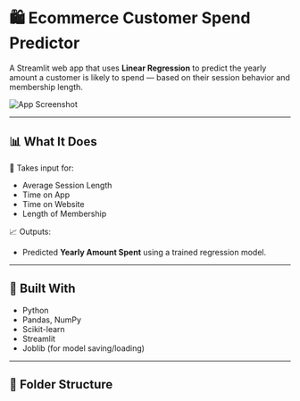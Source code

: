 # 🛍️ Ecommerce Customer Spend Predictor

A Streamlit web app that uses **Linear Regression** to predict the yearly amount a customer is likely to spend — based on their session behavior and membership length.

![App Screenshot](https://user-images.githubusercontent.com/your-screenshot-placeholder.png)

---

## 📊 What It Does

🔢 Takes input for:
- Average Session Length  
- Time on App  
- Time on Website  
- Length of Membership  

📈 Outputs:
- Predicted **Yearly Amount Spent** using a trained regression model.

---

## 🧰 Built With

- Python
- Pandas, NumPy
- Scikit-learn
- Streamlit
- Joblib (for model saving/loading)

---

## 📁 Folder Structure

